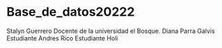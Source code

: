 # Base_de_datos20222
Stalyn Guerrero 
Docente de la universidad el Bosque. 
Diana Parra Galvis
Estudiante
Andres Rico
Estudiante
Holi
